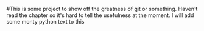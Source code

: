 #This is some project to show off the greatness of git or something. Haven't read the chapter so it's hard to tell the usefulness at the moment.
I will add some monty python text to this
